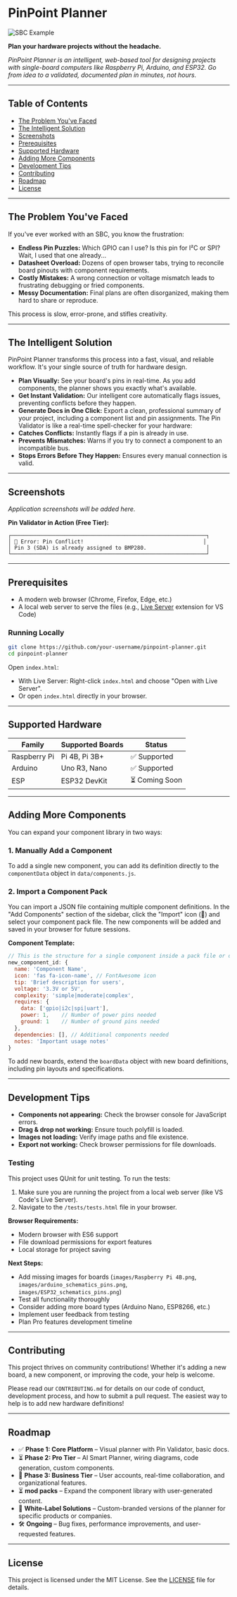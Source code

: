 # PinPoint Planner

![SBC Example](https://upload.wikimedia.org/wikipedia/commons/3/3d/Raspberry_Pi_4_Model_B_-_Side.jpg)

**Plan your hardware projects without the headache.**

*PinPoint Planner is an intelligent, web-based tool for designing projects with single-board computers like Raspberry Pi, Arduino, and ESP32. Go from idea to a validated, documented plan in minutes, not hours.*

---

## Table of Contents

- [The Problem You've Faced](#the-problem-youve-faced)
- [The Intelligent Solution](#the-intelligent-solution)
- [Screenshots](#screenshots)
- [Prerequisites](#prerequisites)
- [Supported Hardware](#supported-hardware)
- [Adding More Components](#adding-more-components)
- [Development Tips](#development-tips)
- [Contributing](#contributing)
- [Roadmap](#roadmap)
- [License](#license)

---

## The Problem You've Faced

If you've ever worked with an SBC, you know the frustration:

- **Endless Pin Puzzles:** Which GPIO can I use? Is this pin for I²C or SPI? Wait, I used that one already...
- **Datasheet Overload:** Dozens of open browser tabs, trying to reconcile board pinouts with component requirements.
- **Costly Mistakes:** A wrong connection or voltage mismatch leads to frustrating debugging or fried components.
- **Messy Documentation:** Final plans are often disorganized, making them hard to share or reproduce.

This process is slow, error-prone, and stifles creativity.

---

## The Intelligent Solution

PinPoint Planner transforms this process into a fast, visual, and reliable workflow. It's your single source of truth for hardware design.

- **Plan Visually:** See your board's pins in real-time. As you add components, the planner shows you exactly what's available.
- **Get Instant Validation:** Our intelligent core automatically flags issues, preventing conflicts before they happen.
- **Generate Docs in One Click:** Export a clean, professional summary of your project, including a component list and pin assignments.
The Pin Validator is like a real-time spell-checker for your hardware:
- **Catches Conflicts:** Instantly flags if a pin is already in use.
- **Prevents Mismatches:** Warns if you try to connect a component to an incompatible bus.
- **Stops Errors Before They Happen:** Ensures every manual connection is valid.

---

## Screenshots

*Application screenshots will be added here.*

**Pin Validator in Action (Free Tier):**

```text
┌──────────────────────────────────────────────────────────────┐
│ 🔴 Error: Pin Conflict!                                      │
│ Pin 3 (SDA) is already assigned to BMP280.                   │
└──────────────────────────────────────────────────────────────┘
```

---

## Prerequisites

- A modern web browser (Chrome, Firefox, Edge, etc.)
- A local web server to serve the files (e.g., [Live Server](https://marketplace.visualstudio.com/items?itemName=ritwickdey.LiveServer) extension for VS Code)

### Running Locally

```bash
git clone https://github.com/your-username/pinpoint-planner.git
cd pinpoint-planner
```

Open `index.html`:

- With Live Server: Right-click `index.html` and choose "Open with Live Server".
- Or open `index.html` directly in your browser.

---

## Supported Hardware

| Family        | Supported Boards         | Status     |
|---------------|-------------------------|------------|
| Raspberry Pi  | Pi 4B, Pi 3B+           | ✅ Supported |
| Arduino       | Uno R3, Nano            | ✅ Supported |
| ESP           | ESP32 DevKit            | ⏳ Coming Soon |

---

## Adding More Components

You can expand your component library in two ways:

### 1. Manually Add a Component

To add a single new component, you can add its definition directly to the `componentData` object in `data/components.js`.

### 2. Import a Component Pack

You can import a JSON file containing multiple component definitions. In the "Add Components" section of the sidebar, click the "Import" icon (📁) and select your component pack file. The new components will be added and saved in your browser for future sessions.

**Component Template:**

```javascript
// This is the structure for a single component inside a pack file or data/components.js
new_component_id: {
  name: 'Component Name',
  icon: 'fas fa-icon-name', // FontAwesome icon
  tip: 'Brief description for users',
  voltage: '3.3V or 5V',
  complexity: 'simple|moderate|complex',
  requires: {
    data: ['gpio|i2c|spi|uart'],
    power: 1,    // Number of power pins needed
    ground: 1    // Number of ground pins needed
  },
  dependencies: [], // Additional components needed
  notes: 'Important usage notes'
}
```

To add new boards, extend the `boardData` object with new board definitions, including pin layouts and specifications.

---

## Development Tips

- **Components not appearing:** Check the browser console for JavaScript errors.
- **Drag & drop not working:** Ensure touch polyfill is loaded.
- **Images not loading:** Verify image paths and file existence.
- **Export not working:** Check browser permissions for file downloads.

### Testing

This project uses QUnit for unit testing. To run the tests:

1. Make sure you are running the project from a local web server (like VS Code's Live Server).
2. Navigate to the `/tests/tests.html` file in your browser.

**Browser Requirements:**

- Modern browser with ES6 support
- File download permissions for export features
- Local storage for project saving

**Next Steps:**

- Add missing images for boards (`images/Raspberry Pi 4B.png`, `images/arduino_schematics_pins.png`, `images/ESP32_schematics_pins.png`)
- Test all functionality thoroughly
- Consider adding more board types (Arduino Nano, ESP8266, etc.)
- Implement user feedback from testing
- Plan Pro features development timeline

---

## Contributing

This project thrives on community contributions! Whether it's adding a new board, a new component, or improving the code, your help is welcome.

Please read our `CONTRIBUTING.md` for details on our code of conduct, development process, and how to submit a pull request. The easiest way to help is to add new hardware definitions!

---

## Roadmap

- ✅ **Phase 1: Core Platform** – Visual planner with Pin Validator, basic docs.
- ⏳ **Phase 2: Pro Tier** – AI Smart Planner, wiring diagrams, code generation, custom components.
- 🚀 **Phase 3: Business Tier** – User accounts, real-time collaboration, and organizational features.
- ⏳ **mod packs** – Expand the component library with user-generated content.
- 💼 **White-Label Solutions** – Custom-branded versions of the planner for specific products or companies.
- 🛠️ **Ongoing** – Bug fixes, performance improvements, and user-requested features.

---

## License

This project is licensed under the MIT License. See the [LICENSE](LICENSE) file for details.
